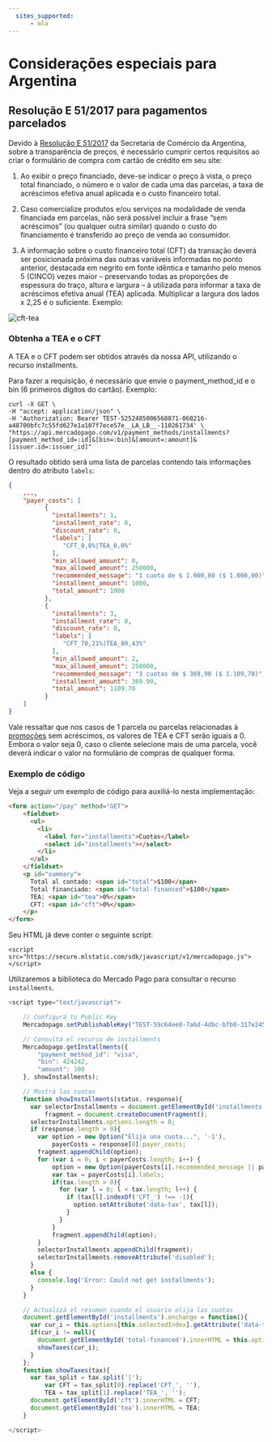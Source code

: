 ```yaml
---
  sites_supported:
      - mla
---
```


# Considerações especiais para Argentina

## Resolução E 51/2017 para pagamentos parcelados

Devido à [Resolução E 51/2017](https://www.boletinoficial.gob.ar/#!DetalleNormaBusquedaRapida/158269/20170125/resolucion%2051) da Secretaria de Comércio da Argentina, sobre a transparência de preços, é necessário cumprir certos requisitos ao criar o formulário de compra com cartão de crédito em seu site:

1. Ao exibir o preço financiado, deve-se indicar o preço à vista, o preço total financiado, o número e o valor de cada uma das parcelas, a taxa de acréscimos efetiva anual aplicada e o custo financeiro total.

2. Caso comercialize produtos e/ou serviços na modalidade de venda financiada em parcelas, não será possível incluir a frase “sem acréscimos” (ou qualquer outra similar) quando o custo do financiamento é transferido ao preço de venda ao consumidor.

3. A informação sobre o custo financeiro total (CFT) da transação deverá ser posicionada próxima das outras variáveis informadas no ponto anterior, destacada em negrito em fonte idêntica e tamanho pelo menos 5 (CINCO) vezes maior – preservando todas as proporções de espessura do traço, altura e largura – à utilizada para informar a taxa de acréscimos efetiva anual (TEA) aplicada. Multiplicar a largura dos lados x 2,25 é o suficiente. Exemplo:

![cft-tea](resources/tea-cft.png)

### Obtenha a TEA e o CFT

A TEA e o CFT podem ser obtidos através da nossa API, utilizando o recurso installments.

Para fazer a requisição, é necessário que envie o payment_method_id e o bin (6 primeiros dígitos do cartão). Exemplo:

```
curl -X GET \
-H "accept: application/json" \
-H 'Authorization: Bearer TEST-5252485006568871-060216-a48700bfc7c55fd627e1a107f7ece57e__LA_LB__-110261734' \
"https://api.mercadopago.com/v1/payment_methods/installments?[payment_method_id=:id]&[bin=:bin]&[amount=:amount]&[issuer.id=:issuer_id]"
```

O resultado obtido será uma lista de parcelas contendo tais informações dentro do atributo `labels`:

```json
{
	...,
    "payer_costs": [
          {
            "installments": 1,
            "installment_rate": 0,
            "discount_rate": 0,
            "labels": [
               "CFT_0,0%|TEA_0,0%"
            ],
            "min_allowed_amount": 0,
            "max_allowed_amount": 250000,
            "recommended_message": "1 cuota de $ 1.000,00 ($ 1.000,00)",
            "installment_amount": 1000,
            "total_amount": 1000
          },
          {
            "installments": 3,
            "installment_rate": 0,
            "discount_rate": 0,
            "labels": [
               "CFT_70,21%|TEA_89,43%"
            ],
            "min_allowed_amount": 2,
            "max_allowed_amount": 250000,
            "recommended_message": "3 cuotas de $ 369,90 ($ 1.109,70)",
            "installment_amount": 369.90,
            "total_amount": 1109.70
          }
    ]
}
```

Vale ressaltar que nos casos de 1 parcela ou parcelas relacionadas à [promoções](https://www.mercadopago.com.ar/promociones) sem acréscimos, os valores de TEA e CFT serão iguais a 0. Embora o valor seja 0, caso o cliente selecione mais de uma parcela, você deverá indicar o valor no formulário de compras de qualquer forma.

### Exemplo de código

Veja a seguir um exemplo de código para auxiliá-lo nesta implementação:

```html
<form action="/pay" method="GET">
    <fieldset>
      <ul>
        <li>
          <label for="installments">Cuotas</label>
          <select id="installments"></select>
        </li>
      </ul>
    </fieldset>
    <p id="summary">
      Total al contado: <span id="total">$100</span>
      Total financiado: <span id="total-financed">$100</span>
      TEA: <span id="tea">0%</span>
      CFT: <span id="cft">0%</span>
    </p>
</form>
```


Seu HTML já deve conter o seguinte script:

```
<script src="https://secure.mlstatic.com/sdk/javascript/v1/mercadopago.js"></script>
```

Utilizaremos a biblioteca do Mercado Pago para consultar o recurso `installments`.

```javascript
<script type="text/javascript">

    // Configurá tu Public Key
    Mercadopago.setPublishableKey("TEST-59c64ee8-7a6d-4dbc-bfb0-317e24534eea");

    // Consultá el recurso de installments
    Mercadopago.getInstallments({
        "payment_method_id": "visa",
        "bin": 424242,
        "amount": 100
    }, showInstallments);

    // Mostrá las cuotas
    function showInstallments(status, response){
      var selectorInstallments = document.getElementById('installments'),
          fragment = document.createDocumentFragment();
      selectorInstallments.options.length = 0;
      if (response.length > 0){
        var option = new Option("Elija una cuota...", '-1'),
            payerCosts = response[0].payer_costs;
        fragment.appendChild(option);
        for (var i = 0; i < payerCosts.length; i++) {
            option = new Option(payerCosts[i].recommended_message || payerCosts[i].installments, payerCosts[i].installments);
            var tax = payerCosts[i].labels;
            if(tax.length > 0){
              for (var l = 0; l < tax.length; l++) {
                if (tax[l].indexOf('CFT_') !== -1){
                  option.setAttribute('data-tax', tax[l]);
                }
              }
            }
            fragment.appendChild(option);
        }
        selectorInstallments.appendChild(fragment);
        selectorInstallments.removeAttribute('disabled');
      }
      else {
        console.log('Error: Could not get installments');
      }
    }

    // Actualizá el resumen cuando el usuario elija las cuotas
    document.getElementById('installments').onchange = function(){
      var cur_i = this.options[this.selectedIndex].getAttribute('data-tax');
      if(cur_i != null){
        document.getElementById('total-financed').innerHTML = this.options[this.selectedIndex].text;
        showTaxes(cur_i);
      }
    };
    function showTaxes(tax){
      var tax_split = tax.split('|');
          var CFT = tax_split[0].replace('CFT_', ''),
          TEA = tax_split[1].replace('TEA_', '');
      document.getElementById('cft').innerHTML = CFT;
      document.getElementById('tea').innerHTML = TEA;
    }

</script>
```
